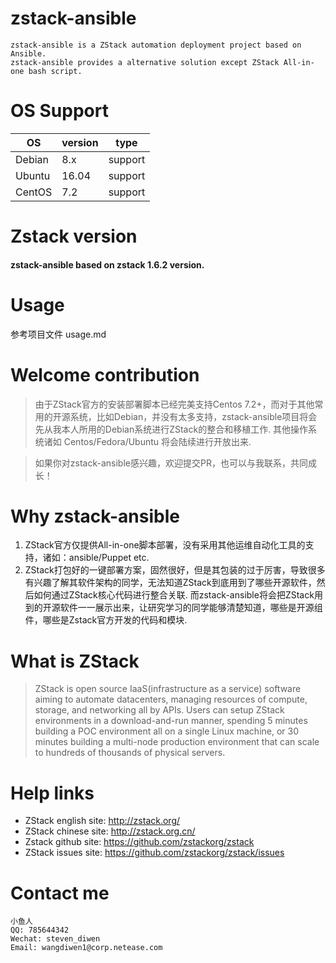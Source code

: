 # zstack-ansible
```
zstack-ansible is a ZStack automation deployment project based on Ansible.
zstack-ansible provides a alternative solution except ZStack All-in-one bash script.
```

# OS Support

|OS| version|type|
| --- |---| --- |
| Debian | 8.x | support |
| Ubuntu | 16.04    | support |
| CentOS | 7.2  | support |

# Zstack version
#### zstack-ansible based on zstack 1.6.2 version.

# Usage
参考项目文件 usage.md

# Welcome contribution
> 由于ZStack官方的安装部署脚本已经完美支持Centos 7.2+，而对于其他常用的开源系统，比如Debian，并没有太多支持，zstack-ansible项目将会先从我本人所用的Debian系统进行ZStack的整合和移植工作. 其他操作系统诸如 Centos/Fedora/Ubuntu 将会陆续进行开放出来.

> 如果你对zstack-ansible感兴趣，欢迎提交PR，也可以与我联系，共同成长！

# Why zstack-ansible

1. ZStack官方仅提供All-in-one脚本部署，没有采用其他运维自动化工具的支持，诸如：ansible/Puppet etc.
2. ZStack打包好的一键部署方案，固然很好，但是其包装的过于厉害，导致很多有兴趣了解其软件架构的同学，无法知道ZStack到底用到了哪些开源软件，然后如何通过ZStack核心代码进行整合关联. 而zstack-ansible将会把ZStack用到的开源软件一一展示出来，让研究学习的同学能够清楚知道，哪些是开源组件，哪些是Zstack官方开发的代码和模块.


# What is ZStack
> ZStack is open source IaaS(infrastructure as a service) software aiming to automate datacenters, managing resources of compute, storage, and networking all by APIs. Users can setup ZStack environments in a download-and-run manner, spending 5 minutes building a POC environment all on a single Linux machine, or 30 minutes building a multi-node production environment that can scale to hundreds of thousands of physical servers.

# Help links
- ZStack english site: http://zstack.org/
- ZStack chinese site: http://zstack.org.cn/
- Zstack github  site: https://github.com/zstackorg/zstack
- ZStack issues  site: https://github.com/zstackorg/zstack/issues


# Contact me
```
小鱼人
QQ: 785644342
Wechat: steven_diwen
Email: wangdiwen1@corp.netease.com
```
